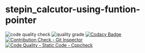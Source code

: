 # stepin_calcutor-using-funtion-pointer
![code quality check](https://www.code-inspector.com/project/28001/score/svg)
![quality grade](https://www.code-inspector.com/project/28001/status/svg)
[![Codacy Badge](https://app.codacy.com/project/badge/Grade/aa564066698c4979973ebd889cf4fd69)](https://www.codacy.com/gh/priyaaketi07/stepin_calcutor-using-funtion-pointer/dashboard?utm_source=github.com&amp;utm_medium=referral&amp;utm_content=priyaaketi07/stepin_calcutor-using-funtion-pointer&amp;utm_campaign=Badge_Grade)
[![Contribution Check - Git Inspector](https://github.com/priyaaketi07/stepin_calcutor-using-funtion-pointer/actions/workflows/gitinspector.yml/badge.svg)](https://github.com/priyaaketi07/stepin_calcutor-using-funtion-pointer/actions/workflows/gitinspector.yml)
[![Code Quality - Static Code - Cppcheck](https://github.com/priyaaketi07/stepin_calcutor-using-funtion-pointer/actions/workflows/cppcheck.yml/badge.svg)](https://github.com/priyaaketi07/stepin_calcutor-using-funtion-pointer/actions/workflows/cppcheck.yml)
